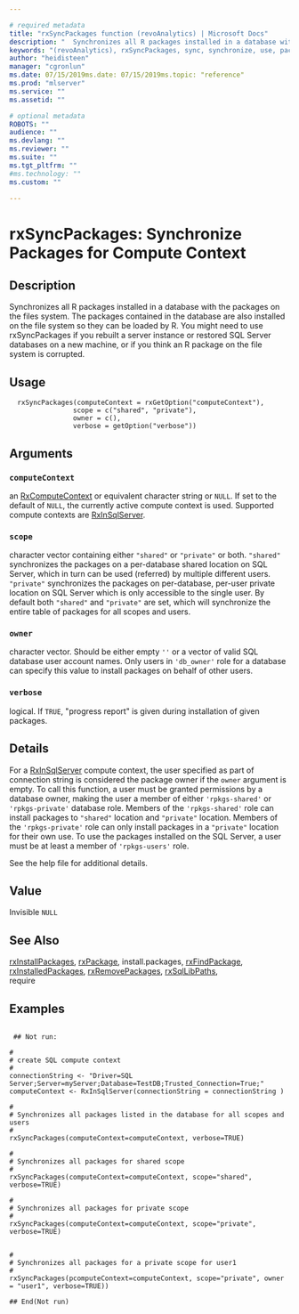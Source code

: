 ```yaml
--- 

# required metadata 
title: "rxSyncPackages function (revoAnalytics) | Microsoft Docs" 
description: "  Synchronizes all R packages installed in a database with the packages on the files system. The packages contained in the database are also installed on the file system so they can be loaded by R.  You might need to use rxSyncPackages if you rebuilt a server instance or restored SQL Server databases on a new machine, or if you think an R package on the file system is corrupted.  " 
keywords: "(revoAnalytics), rxSyncPackages, sync, synchronize, use, packages, sql" 
author: "heidisteen" 
manager: "cgronlun" 
ms.date: 07/15/2019ms.date: 07/15/2019ms.topic: "reference" 
ms.prod: "mlserver" 
ms.service: "" 
ms.assetid: "" 

# optional metadata 
ROBOTS: "" 
audience: "" 
ms.devlang: "" 
ms.reviewer: "" 
ms.suite: "" 
ms.tgt_pltfrm: "" 
#ms.technology: "" 
ms.custom: "" 

--- 
```



 # rxSyncPackages: Synchronize Packages for Compute Context 
 ## Description


Synchronizes all R packages installed in a database with the packages on the files system. The packages contained in the database are also installed on the file system so they can be loaded by R. 
You might need to use rxSyncPackages if you rebuilt a server instance or restored SQL Server databases on a new machine, or if you think an R package on the file system is corrupted.



 ## Usage

```   
  rxSyncPackages(computeContext = rxGetOption("computeContext"), 
                scope = c("shared", "private"),
                owner = c(),
                verbose = getOption("verbose"))

```

 ## Arguments



 ### `computeContext`
 an [RxComputeContext](RxComputeContext.md) or equivalent character string or `NULL`.   If set to the default of `NULL`, the currently active compute context is used. Supported compute contexts are [RxInSqlServer](RxInSqlServer.md). 



 ### `scope`
 character vector containing either `"shared"` or `"private"` or both. `"shared"` synchronizes the packages on a per-database shared location on SQL Server, which in turn can be used (referred) by multiple different users. `"private"` synchronizes the packages on per-database, per-user private location on SQL Server which is only accessible to the single user. By default both `"shared"` and `"private"` are set, which will synchronize  the entire table of packages for all scopes and users. 



 ### `owner`
 character vector. Should be either empty `''` or a vector of valid SQL database user account names. Only users in `'db_owner'` role for a database can specify this value to install packages on  behalf of other users.  



 ### `verbose`
 logical. If `TRUE`, "progress report" is given during installation of given packages. 



 ## Details

For a [RxInSqlServer](RxInSqlServer.md) compute context, the user specified as part of connection string is considered the package owner if the `owner` argument is empty. 
To call this function, a user must be granted permissions by a database owner, making the user a member of either `'rpkgs-shared'` or `'rpkgs-private'` database role. 
Members of the `'rpkgs-shared'` role can install packages to `"shared"` location and `"private"` location. 
Members of the `'rpkgs-private'` role can only install packages in a `"private"` location for their own use. 
To use the packages installed on the SQL Server, a user must be at least a member of `'rpkgs-users'` role.

See the help file for additional details.



 ## Value

Invisible `NULL`


 ## See Also

[rxInstallPackages](rxInstallPackages.md),
[rxPackage](rxPackage.md),
install.packages,
[rxFindPackage](rxFindPackage.md),
[rxInstalledPackages](rxInstalledPackages.md),
[rxRemovePackages](rxRemovePackages.md),
[rxSqlLibPaths](rxSqlLibPaths.md),   
require

 ## Examples

 ```

  ## Not run:

#
# create SQL compute context
#
connectionString <- "Driver=SQL Server;Server=myServer;Database=TestDB;Trusted_Connection=True;"
computeContext <- RxInSqlServer(connectionString = connectionString )

#
# Synchronizes all packages listed in the database for all scopes and users
#
rxSyncPackages(computeContext=computeContext, verbose=TRUE)

#
# Synchronizes all packages for shared scope
#
rxSyncPackages(computeContext=computeContext, scope="shared", verbose=TRUE)

#
# Synchronizes all packages for private scope
#
rxSyncPackages(computeContext=computeContext, scope="private", verbose=TRUE)


#
# Synchronizes all packages for a private scope for user1
#
rxSyncPackages(pcomputeContext=computeContext, scope="private", owner = "user1", verbose=TRUE))

 ## End(Not run) 
```








